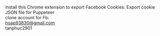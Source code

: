 install this Chrome extension to export Facebook Cookies: Export cookie JSON file for Puppeteer\
clone account for Fb:\
hoap93830@gmail.com\
tanphuc2901
